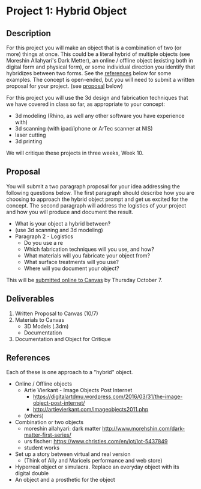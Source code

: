 # Project 1: Hybrid Object
## Description

For this project you will make an object that is a combination of two (or more) things at once. This could be a literal hybrid of multiple objects (see Moreshin Allahyari's Dark Metter), an online / offline object (existing both in digital form and physical form), or some individual direction you identify that hybridizes between two forms. See the [references](#references) below for some examples. The concept is open-ended, but you will need to submit a written proposal for your project. (see [proposal](#proposal) below)

For this project you will use the 3d design and fabrication techniques that we have covered in class so far, as appropriate to your concept:
- 3d modeling (Rhino, as well any other software you have experience with)
- 3d scanning (with ipad/iphone or ArTec scanner at NIS)
- laser cutting
- 3d printing

We will critique these projects in three weeks, Week 10.

## Proposal

You will submit a two paragraph proposal for your idea addressing the following questions below. The first paragraph should describe how you are choosing to approach the hybrid object prompt and get us excited for the concept. The second paragraph will address the logistics of your project and how you will produce and document the result.

- What is your object a hybrid between?
- (use 3d scanning and 3d modeling)
- Paragraph 2 - Logistics
  - Do you use a re
  - Which fabrication techniques will you use, and how? 
  - What materials will you fabricate your object from?
  - What surface treatments will you use? 
  - Where will you document your object?

This will be [submitted online to Canvas](https://canvas.unl.edu/courses/114938/discussion_topics/805312) by Thursday October 7.

## Deliverables

1. Written Proposal to Canvas (10/7)
2. Materials to Canvas
   - 3D Models (.3dm) 
   - Documentation
3. Documentation and Object for Critique

## References
Each of these is one approach to a "hybrid" object. 

- Online / Offline objects
  - Artie Vierkant - Image Objects Post Internet
    - https://digitalartdmu.wordpress.com/2016/03/31/the-image-object-post-internet/
    - http://artievierkant.com/imageobjects2011.php
  - (others)
- Combination or two objects
  - moreshin allahyari: dark matter http://www.morehshin.com/dark-matter-first-series/
  - urs fischer: https://www.christies.com/en/lot/lot-5437849
  - student works
- Set up a story between virtual and real version
  - (Think of Ally and Maricels performance and web store)
- Hyperreal object or simulacra. Replace an everyday object with its digital double
- An object and a prosthetic for the object
